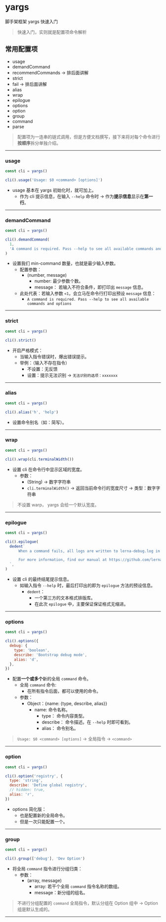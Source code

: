 # yargs

脚手架框架 yargs 快速入门

> 快速入门，实则就是配置项命令解析

## 常用配置项

- usage
- demandCommand
- recommendCommands -> 排后面讲解
- strict
- fail -> 排后面讲解
- alias
- wrap
- epilogue
- options
- option
- group
- command
- parse

> 配置项为一连串的链式调用，但是方便文档撰写，接下来将对每个命令进行**按顺序**拆分单独介绍。

---

### usage

```js
const cli = yargs()

cli().usage('Usage: $0 <command> [options]')
```

- usage 基本在 yargs 初始化时，就可加上。
  - 作为 cli 提示信息，在输入 `--help` 命令时 -> 作为**提示信息**显示在**第一行**。

---

### demandCommand

```js
const cli = yargs()

cli().demandCommand(
  1,
  'A command is required. Pass --help to see all available commands and options',
)
```

- 设置我们 min-command 数量，也就是最少输入参数。
  - 配置参数：
    - (number, message)
      - number: 最少参数个数。
      - message： 若输入不符合条件，即打印出 `message` 信息。
  - 此处代表：若输入参数 `<1`，会立马在命令行打印出预设 `message` 信息：
    - `A command is required. Pass --help to see all available commands and options`

---

### strict

```js
const cli = yargs()

cli().strict()
```

- 开启严格模式：
  - 当输入指令错误时，爆出错误提示。
  - 举例：（输入不存在指令）
    - 不设置：无反馈
    - 设置：提示无法识别 -> `无法识别的选项：xxxxxxx`

---

### alias

```js
const cli = yargs()

cli().alias('h', 'help')
```

- 设置命令别名（如：简写）。

---

### wrap

```js
const cli = yargs()

cli().wrap(cli.terminalWidth())
```

- 设置 cli 在命令行中显示区域的宽度。
  - 参数：
    - (String) -> 数字字符串
    - `cli.terminalWidth()` -> 返回当前命令行的宽度尺寸 -> 类型：数字字符串

> 不设置 warp， yargs 会给一个默认宽度。

---

### epilogue

```js
const cli = yargs()

cli().epilogue(
  dedent`
      When a command fails, all logs are written to lerna-debug.log in the current working directory.

      For more information, find our manual at https://github.com/lerna/lerna
  `,
)
```

- 设置 cli 的最终结尾提示信息。
  - 如输入指令 `--help` 时，最后打印出的即为 `epilogue` 方法的预设信息。
    - `dedent`：
      - 一个第三方的文本格式排版库。
      - 在此次 `epilogue` 中，主要保证保证格式无缩进。

---

### options

```js
const cli = yargs()

cli().options({
  debug: {
    type: 'boolean',
    describe: 'Bootstrap debug mode',
    alias: 'd',
  },
})
```

- 配置**一个或多个**新的全局 `command` 命令。
  - 全局 `command` 命令:
    - 在所有指令后面，都可以使用的命令。
  - 参数：
    - Object：{name: {type, describe, alias}}
      - name: 命令名称。
        - type： 命令内容类型。
        - describe： 命令描述。在 `--help` 时即可看到。
        - alias： 命令别名。

> `Usage: $0 <command> [options]` -> 全局指令 -> `<command>`

---

### option

```js
const cli = yargs()

cli().option('registry', {
  type: 'string',
  describe: 'Define global registry',
  // hidden: true,
  alias: 'r',
})
```

- options 简化版：
  - 也是配置新的全局命令。
  - 但是一次只能配置一个。

---

### group

```js
const cli = yargs()

cli().group(['debug'], 'Dev Option')
```

- 将全局 `command` 指令进行分组归类：
  - 参数：
    - (array, message)
      - array: 若干个全局 `command` 指令名称的数组。
      - message：新分组的组名。

> 不进行分组配置的 `command` 全局指令，默认分组在 Option 组中 -> Option 组是默认生成的。

---
